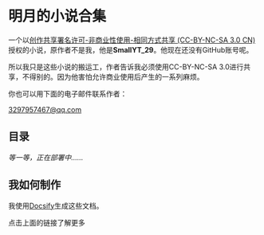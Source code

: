 # 明月的小说合集

一个以[创作共享署名许可-非商业性使用-相同方式共享 (CC-BY-NC-SA 3.0 CN) ](https://creativecommons.org/licenses/by-nc-sa/3.0/cn/)授权的小说，原作者不是我，他是**SmallYT_29**。他现在还没有GitHub账号呢。

所以我只是这些小说的搬运工，作者告诉我必须使用CC-BY-NC-SA 3.0进行共享，不得别的。因为他害怕允许商业使用后产生的一系列麻烦。

你也可以用下面的电子邮件联系作者：

[3297957467@qq.com](mailto:3297957467@qq.com)
## 目录
*等一等，正在部署中……*
## 我如何制作

我使用[Docsify](https://docsify.js.org/)生成这些文档。 

点击上面的链接了解更多
